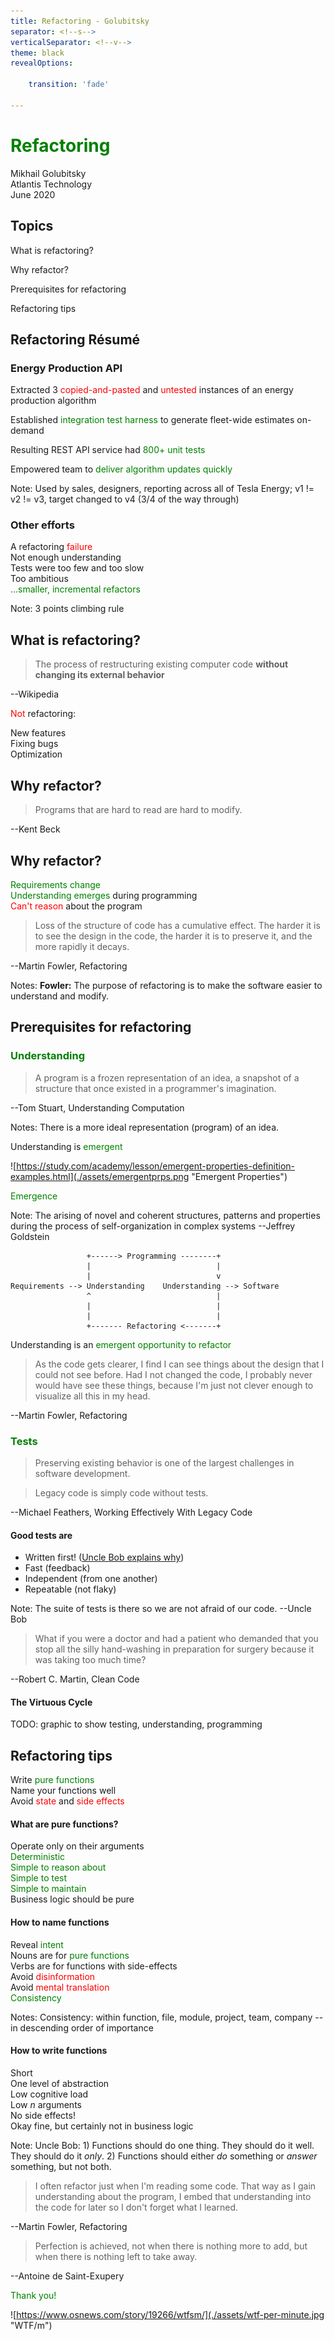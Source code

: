 ```yaml
---
title: Refactoring - Golubitsky
separator: <!--s-->
verticalSeparator: <!--v-->
theme: black
revealOptions:

    transition: 'fade'

---
```


<style>
.font-red {
  color: red; 
}

.font-green {
  color: green; 
}
</style>

# <span class="font-green">Refactoring</span>

Mikhail Golubitsky  
Atlantis Technology  
June 2020  

<!--s-->

## Topics

What is refactoring?

Why refactor?

Prerequisites for refactoring

Refactoring tips

<!--s-->

## Refactoring Résumé

<!--v-->

### Energy Production API

Extracted 3 <span class="font-red">copied-and-pasted</span> and <span class="font-red">untested</span> instances of an energy production algorithm

<!-- .element: class="fragment" -->

Established <span class="font-green">integration test harness</span> to generate fleet-wide estimates on-demand

<!-- .element: class="fragment" -->

Resulting REST API service had <span class="font-green">800+ unit tests</span>

<!-- .element: class="fragment" -->

Empowered team to <span class="font-green">deliver algorithm updates quickly</span>

<!-- .element: class="fragment" -->
Note: Used by sales, designers, reporting across all of Tesla Energy; v1 != v2 != v3, target changed to v4 (3/4 of the way through)

<!--v-->

### Other efforts

<div class="fragment">A refactoring  <span class="font-red">failure</span></div>
<div class="fragment">Not enough understanding</div>
<div class="fragment">Tests were too few and too slow</div>
<div class="fragment">Too ambitious</div>
<div class="fragment font-green">...smaller, incremental refactors</div>

Note: 3 points climbing rule

<!--s-->

## What is refactoring?

> The process of restructuring existing computer code **without changing its external behavior**

--Wikipedia

<!--v-->

<span class="font-red">Not</span> refactoring:

<div class="fragment">New features</div>
<div class="fragment">Fixing bugs</div>
<div class="fragment">Optimization</div>

<!--s-->

## Why refactor?

<!--v-->

> Programs that are hard to read are hard to modify.

--Kent Beck

<!--v-->

## Why refactor?

<div class="fragment"><span class="font-green">Requirements change</span></div>
<div class="fragment"><span class="font-green">Understanding emerges</span> during programming</div>
<div class="fragment"><span class="font-red">Can't reason</span> about the program</div>

<!--v-->

> Loss of the structure of code has a cumulative effect. The harder it is to see the design in the code, the harder it is to preserve it, and the more rapidly it decays.

--Martin Fowler, Refactoring

Notes: **Fowler:** The purpose of refactoring is to make the software easier to understand and modify.

<!--s-->

## Prerequisites for refactoring

<!--v-->

### <div class="font-green">Understanding</div>

<!--v-->

> A program is a frozen representation of an idea, a snapshot of a structure that once existed in a programmer's imagination.

--Tom Stuart, Understanding Computation

Notes: There is a more ideal representation (program) of an idea.

<!--v-->

Understanding is <span class="font-green">emergent</span>

<!--v-->

![https://study.com/academy/lesson/emergent-properties-definition-examples.html](./assets/emergentprps.png "Emergent Properties")

<span class="font-green">Emergence</span>

Note: The arising of novel and coherent structures, patterns and properties during the process of self-organization in complex systems --Jeffrey Goldstein

<!--v-->

``` text
                 +------> Programming --------+
                 |                            |
                 |                            v
Requirements --> Understanding    Understanding --> Software
                 ^                            |
                 |                            |
                 |                            |
                 +------- Refactoring <-------+
```

Understanding is an <span class="font-green">emergent opportunity to refactor</span>

<!--v-->

> As the code gets clearer, I find I can see things about the design that I could not see before. Had I not changed the code, I probably never would have see these things, because I'm just not clever enough to visualize all this in my head.

--Martin Fowler, Refactoring

<!--v-->

### <div class="font-green">Tests</div>

<!--v-->

> Preserving existing behavior is one of the largest challenges in software development.

> Legacy code is simply code without tests.

--Michael Feathers, Working Effectively With Legacy Code

<!--v-->

#### Good tests are

* Written first! ([Uncle Bob explains why](https://www.youtube.com/watch?v=GvAzrC6-spQ))
* Fast (feedback)
* Independent (from one another)
* Repeatable (not flaky)

Note: The suite of tests is there so we are not afraid of our code. --Uncle Bob

<!--v-->

> What if you were a doctor and had a patient who demanded that you stop all the silly hand-washing in preparation for surgery because it was taking too much time?

--Robert C. Martin, Clean Code

<!--v-->

#### The Virtuous Cycle

TODO: graphic to show testing, understanding, programming

<!--s-->

## Refactoring tips

<!--v-->

<div class="fragment">Write <span class="font-green">pure functions</span></div>
<div class="fragment">Name your functions well</div>
<div class="fragment">
Avoid <span class="font-red">state</span> and <span class="font-red">side effects</span>
</div>

<!--v-->

#### What are pure functions?

<div class="fragment">Operate only on their arguments</div>
<div class="fragment font-green">Deterministic</div>
<div class="fragment font-green">Simple to reason about</div>
<div class="fragment font-green">Simple to test</div>
<div class="fragment font-green">Simple to maintain</div>
<div class="fragment">Business logic should be pure</div>

<!--v-->

#### How to name functions

<div class="fragment">Reveal <span class="font-green">intent</span></div>
<div class="fragment">Nouns are for <span class="font-green">pure functions</span></div>
<div class="fragment">Verbs are for functions with side-effects</div>
<div class="fragment">Avoid <span class="font-red">disinformation</span></div>
<div class="fragment">Avoid <span class="font-red">mental translation</span></div>
<div class="fragment font-green">Consistency</div>

Notes: Consistency: within function, file, module, project, team, company -- in descending order of importance

<!--v-->

#### How to write functions

<div class="fragment">Short</div>
<div class="fragment">One level of abstraction</div>
<div class="fragment">Low cognitive load</div>
<div class="fragment">Low <i>n</i> arguments</div>
<div class="fragment">No side effects!</div>
<div class="fragment">Okay fine, but certainly not in business logic</div>

Note: Uncle Bob: 1) Functions should do one thing. They should do it well. They should do it _only_. 2) Functions should either _do_ something or _answer_ something, but not both.

<!--v-->

> I often refactor just when I'm reading some code. That way as I gain understanding about the program, I embed that understanding into the code for later so I don't forget what I learned.

--Martin Fowler, Refactoring

<!--v-->

> Perfection is achieved, not when there is nothing more to add, but when there is nothing left to take away.

--Antoine de Saint-Exupery

<!--s-->
<div class="font-green">Thank you!</div>

![https://www.osnews.com/story/19266/wtfsm/](./assets/wtf-per-minute.jpg "WTF/m")
